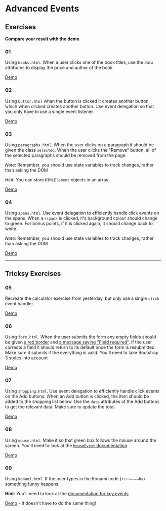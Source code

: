 # Advanced Events

## Exercises

**Compare your result with the demo**.

### 01

Using `books.html`. When a user clicks one of the book titles, use the `data` attributes to display the price and author of the book.

[Demo](https://develop-me.github.io/bootcamp--week-04--dom/exercises/06-advanced-events/answers/books/books.html)

### 02

Using `button.html` when the button is clicked it creates another button, which when clicked creates another button. Use event delegation so that you only have to use a single event listener.

[Demo](https://develop-me.github.io/bootcamp--week-04--dom/exercises/06-advanced-events/answers/button/button.html)

### 03

Using `paragraphs.html`. When the user clicks on a paragraph it should be given the class `selected`. When the user clicks the "Remove" button, all of the selected paragraphs should be removed from the page.

*Note*: Remember, you should use state variables to track changes, rather than asking the DOM

*Hint*: You can store `HTMLElement` objects in an array

[Demo](https://develop-me.github.io/bootcamp--week-04--dom/exercises/06-advanced-events/answers/paragraphs/paragraphs.html)

### 04

Using `spans.html`. Use event delegation to efficiently handle click events on the spans. When a `<span>` is clicked, it's background colour should change to green. For bonus points, if it is clicked again, it should change back to white.

*Note*: Remember, you should use state variables to track changes, rather than asking the DOM

[Demo](https://develop-me.github.io/bootcamp--week-04--dom/exercises/06-advanced-events/answers/spans/spans.html)

---

## Tricksy Exercises

### 05

Recreate the calculator exercise from yesterday, but only use a single `click` event handler.

[Demo](https://develop-me.github.io/bootcamp--week-04--dom/exercises/06-advanced-events/answers/calculator/calculator.html)


### 06

Using `form.html`. When the user submits the form any empty fields should be given [a red border](http://getbootstrap.com/css/#forms-control-validation) and [a message saying "Field required"](http://getbootstrap.com/css/#forms-help-text). If the user corrects a field it should return to its default once the form is resubmitted. Make sure it submits if the everything is valid. You'll need to take Bootstrap 3 styles into account

[Demo](https://develop-me.github.io/bootcamp--week-04--dom/exercises/06-advanced-events/answers/form/form.html)

### 07

Using `shopping.html`. Use event delegation to efficiently handle click events on the Add buttons. When an Add button is clicked, the item should be added to the shopping list below. Use the `data` attributes of the Add buttons to get the relevant data. Make sure to update the total.

[Demo](https://develop-me.github.io/bootcamp--week-04--dom/exercises/06-advanced-events/answers/shopping/shopping.html)

### 08

Using `mouse.html`. Make it so that green box follows the mouse around the screen. You'll need to look at the [`MouseEvent` documentation](https://developer.mozilla.org/en-US/docs/Web/API/MouseEvent)

[Demo](https://develop-me.github.io/bootcamp--week-04--dom/exercises/06-advanced-events/answers/mouse/mouse.html)

### 09

Using `konami.html`. If the user types in the Konami code (`↑↑↓↓←→←→ba`) something funny happens.

**Hint**: You'll need to look at the [documentation for key events](https://developer.mozilla.org/en-US/docs/Web/API/KeyboardEvent/key)

[Demo](https://develop-me.github.io/bootcamp--week-04--dom/exercises/06-advanced-events/answers/konami/konami.html) - It doesn't have to do the same thing!

